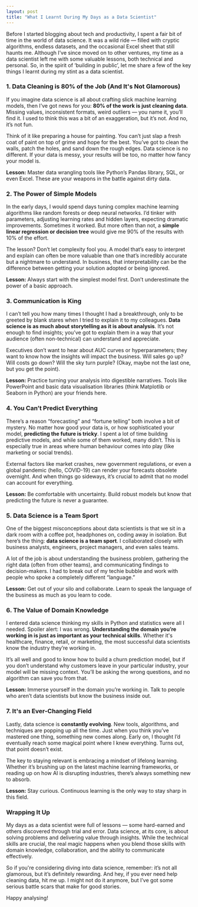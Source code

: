 ```yaml
---
layout: post
title: "What I Learnt During My Days as a Data Scientist"
---
```

Before I started blogging about tech and productivity, I spent a fair bit of time in the world of data science. It was a wild ride — filled with cryptic algorithms, endless datasets, and the occasional Excel sheet that still haunts me. Although I’ve since moved on to other ventures, my time as a data scientist left me with some valuable lessons, both technical and personal. So, in the spirit of ‘building in public’, let me share a few of the key things I learnt during my stint as a data scientist.

### 1. **Data Cleaning is 80% of the Job (And It's Not Glamorous)**
   
If you imagine data science is all about crafting slick machine learning models, then I’ve got news for you: **80% of the work is just cleaning data**. Missing values, inconsistent formats, weird outliers — you name it, you’ll find it. I used to think this was a bit of an exaggeration, but it’s not. And no, it’s not fun.

Think of it like preparing a house for painting. You can’t just slap a fresh coat of paint on top of grime and hope for the best. You’ve got to clean the walls, patch the holes, and sand down the rough edges. Data science is no different. If your data is messy, your results will be too, no matter how fancy your model is.

**Lesson:** Master data wrangling tools like Python’s Pandas library, SQL, or even Excel. These are your weapons in the battle against dirty data.

### 2. **The Power of Simple Models**

In the early days, I would spend days tuning complex machine learning algorithms like random forests or deep neural networks. I’d tinker with parameters, adjusting learning rates and hidden layers, expecting dramatic improvements. Sometimes it worked. But more often than not, a **simple linear regression or decision tree** would give me 90% of the results with 10% of the effort.

The lesson? Don’t let complexity fool you. A model that’s easy to interpret and explain can often be more valuable than one that’s incredibly accurate but a nightmare to understand. In business, that interpretability can be the difference between getting your solution adopted or being ignored.

**Lesson:** Always start with the simplest model first. Don’t underestimate the power of a basic approach.

### 3. **Communication is King**

I can’t tell you how many times I thought I had a breakthrough, only to be greeted by blank stares when I tried to explain it to my colleagues. **Data science is as much about storytelling as it is about analysis**. It’s not enough to find insights; you’ve got to explain them in a way that your audience (often non-technical) can understand and appreciate.

Executives don’t want to hear about AUC curves or hyperparameters; they want to know how the insights will impact the business. Will sales go up? Will costs go down? Will the sky turn purple? (Okay, maybe not the last one, but you get the point).

**Lesson:** Practice turning your analysis into digestible narratives. Tools like PowerPoint and basic data visualisation libraries (think Matplotlib or Seaborn in Python) are your friends here.

### 4. **You Can’t Predict Everything**

There’s a reason “forecasting” and “fortune telling” both involve a bit of mystery. No matter how good your data is, or how sophisticated your model, **predicting the future is tricky**. I spent a lot of time building predictive models, and while some of them worked, many didn’t. This is especially true in areas where human behaviour comes into play (like marketing or social trends).

External factors like market crashes, new government regulations, or even a global pandemic (hello, COVID-19) can render your forecasts obsolete overnight. And when things go sideways, it’s crucial to admit that no model can account for everything.

**Lesson:** Be comfortable with uncertainty. Build robust models but know that predicting the future is never a guarantee.

### 5. **Data Science is a Team Sport**

One of the biggest misconceptions about data scientists is that we sit in a dark room with a coffee pot, headphones on, coding away in isolation. But here’s the thing: **data science is a team sport**. I collaborated closely with business analysts, engineers, project managers, and even sales teams.

A lot of the job is about understanding the business problem, gathering the right data (often from other teams), and communicating findings to decision-makers. I had to break out of my techie bubble and work with people who spoke a completely different “language.”

**Lesson:** Get out of your silo and collaborate. Learn to speak the language of the business as much as you learn to code.

### 6. **The Value of Domain Knowledge**

I entered data science thinking my skills in Python and statistics were all I needed. Spoiler alert: I was wrong. **Understanding the domain you’re working in is just as important as your technical skills**. Whether it's healthcare, finance, retail, or marketing, the most successful data scientists know the industry they’re working in.

It’s all well and good to know how to build a churn prediction model, but if you don’t understand why customers leave in your particular industry, your model will be missing context. You’ll be asking the wrong questions, and no algorithm can save you from that.

**Lesson:** Immerse yourself in the domain you’re working in. Talk to people who aren’t data scientists but know the business inside out.

### 7. **It's an Ever-Changing Field**

Lastly, data science is **constantly evolving**. New tools, algorithms, and techniques are popping up all the time. Just when you think you’ve mastered one thing, something new comes along. Early on, I thought I’d eventually reach some magical point where I knew everything. Turns out, that point doesn’t exist.

The key to staying relevant is embracing a mindset of lifelong learning. Whether it’s brushing up on the latest machine learning frameworks, or reading up on how AI is disrupting industries, there’s always something new to absorb.

**Lesson:** Stay curious. Continuous learning is the only way to stay sharp in this field.

### Wrapping It Up

My days as a data scientist were full of lessons — some hard-earned and others discovered through trial and error. Data science, at its core, is about solving problems and delivering value through insights. While the technical skills are crucial, the real magic happens when you blend those skills with domain knowledge, collaboration, and the ability to communicate effectively.

So if you're considering diving into data science, remember: it’s not all glamorous, but it’s definitely rewarding. And hey, if you ever need help cleaning data, hit me up. I might not do it anymore, but I’ve got some serious battle scars that make for good stories.

Happy analysing!